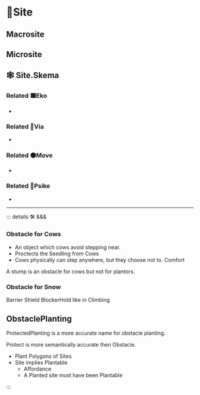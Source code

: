# 🔻<via>Site</via>

## Macrosite

## Microsite

## 🕸 Site.Skema

### Related 🟩<eko>Eko</eko>

-

### Related 🔻<via>Via</via>

-

### Related 🟠<move>Move</move>

-

### Related 💜<psike>Psike</psike>

-

---

<!-- =================================================== -->
<!-- =================================================== -->
<!-- =================================================== -->
<!-- =================================================== -->
<!-- =================================================== -->
::: details 🛠 <dev>&&&</dev>

### Obstacle for Cows

- An object which cows avoid stepping near.
- Proctects the Seedling from Cows
- Cows physically can step anywhere, but they choose not to. Comfort

A stump is an obstacle for cows but not for plantors.

### Obstacle for Snow

Barrier
Shield
<eko>BlockerHold</eko> like in Climbing

## ObstaclePlanting

ProtectedPlanting is a more accurate name for obstacle planting.

Protect is more semantically accurate then Obstacle.

- Plant Polygons of Sites
- Site implies Plantable
    - Affordance
    - A Planted site must have been Plantable

:::
